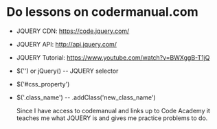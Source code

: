 # Do lessons on codermanual.com

* JQUERY CDN: https://code.jquery.com/
* JQUERY API: http://api.jquery.com/
* JQUERY Tutorial: https://www.youtube.com/watch?v=BWXggB-T1jQ
* $('') or jQuery() -- JQUERY selector
* $('#css_property')
* $('.class_name') -- .addClass('new_class_name')

   Since I have access to codemanual and links up to Code Academy it teaches me
   what JQUERY is and gives me practice problems to do.
